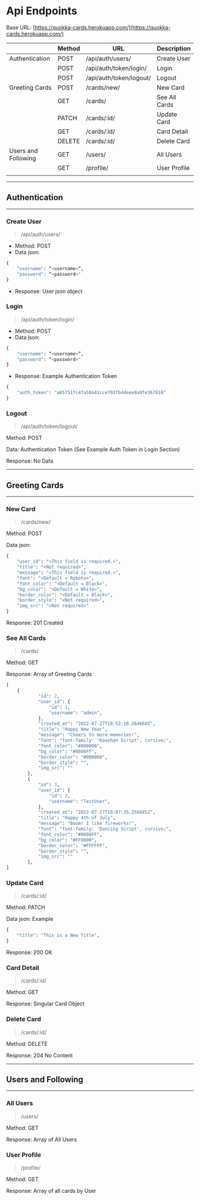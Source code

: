 # Api Endpoints

Base URL: [https://quokka-cards.herokuapp.com/](https://quokka-cards.herokuapp.com/)

|  | Method | URL | Description |
| --- | --- | --- | --- |
| Authentication | POST | /api/auth/users/ | Create User |
|  | POST | /api/auth/token/login/ | Login |
|  | POST | /api/auth/token/logout/ | Logout |
| Greeting Cards | POST | /cards/new/ | New Card |
|  | GET | /cards/ | See All Cards |
|  | PATCH | /cards/:id/ | Update Card |
|  | GET | /cards/:id/ | Card Detail |
|  | DELETE | /cards/:id/ | Delete Card |
| Users and Following | GET | /users/ | All Users |
|  | GET | /profile/ | User Profile |
|  |  |  |  |

---

## Authentication

---

### Create User

> /api/auth/users/
> 
- Method: POST
- Data json:

```python
{ 
	"username": “<username>”, 
	"password": “<password>" 
}
```

- Response: User json object

### Login

> /api/auth/token/login/
> 
- Method: POST
- Data json:

```python
{ 
	"username": “<username>”, 
	"password": “<password>" 
}
```

- Response: Example Authentication Token

```python
{
	"auth_token": "a65751fc4fa58a41cce703fb4deee8a9fe367618"
}
```

### Logout

> /api/auth/token/logout/
> 

Method: POST

Data: Authentication Token (See Example Auth Token in Login Section)

Response: No Data

---

## Greeting Cards

---

### New Card

> /cards/new/
> 

Method: POST

Data json: 

```python
{
	"user_id": "<This field is required.>",
	"title": "<Not required>",
	"message": "<This field is required.>",
	"font": "<Default = Roboto>",
	"font_color": "<Default = Black>",
	"bg_color": "<Default = White>",
	"border_color": "<Default = Black>",
	"border_style": "<Not required>",
	"img_src": "<Not required>"
}
```

Response: 201 Created

### See All Cards

> /cards/
> 

Method: GET

Response: Array of Greeting Cards

```python
[
	{
			"id": 2,
			"user_id": {
				"id": 1,
				"username": "admin",
			},
			"created_at": "2022-07-27T18:52:10.264668Z",
			"title": "Happy New Year",
			"message": "Cheers to more memories!",
			"font": "font-family: 'Kaushan Script', cursive;",
			"font_color": "#000000",
			"bg_color": "#0086FF",
			"border_color": "#000000",
			"border_style": "",
			"img_src": ""
		},
		{
			"id": 3,
			"user_id": {
				"id": 2,
				"username": "TestUser",
			},
			"created_at": "2022-07-27T19:07:35.258685Z",
			"title": "Happy 4th of July",
			"message": "Boom! I like fireworks!",
			"font": "font-family: 'Dancing Script', cursive;",
			"font_color": "#0086FF",
			"bg_color": "#FF0000",
			"border_color": "#FFFFFF",
			"border_style": "",
			"img_src": ""
		},
]
```

### Update Card

> /cards/:id/
> 

Method: PATCH

Data json: Example

```python
{
	"title": "This is a New Title",
}
```

Response: 200 OK

### Card Detail

> /cards/:id/
> 

Method: GET

Response: Singular Card Object

### Delete Card

> /cards/:id/
> 

Method: DELETE

Response: 204 No Content

---

## Users and Following

---

### All Users

> /users/
> 

Method: GET

Response: Array of All Users

### User Profile

> /profile/
> 

Method: GET

Response: Array of all cards by User